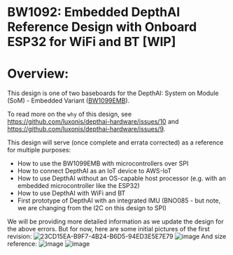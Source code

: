 # BW1092: Embedded DepthAI Reference Design with Onboard ESP32 for WiFi and BT [WIP]

 
# Overview:

This design is one of two baseboards for the DepthAI: System on Module (SoM) - Embedded Variant ([BW1099EMB](https://shop.luxonis.com/collections/all/products/bw1099emb)).

To read more on the `why` of this design, see https://github.com/luxonis/depthai-hardware/issues/10 and https://github.com/luxonis/depthai-hardware/issues/9.

This design will serve (once complete and errata corrected) as a reference for multiple purposes:
 - How to use the BW1099EMB with microcontrollers over SPI
 - How to connect DepthAI as an IoT device to AWS-IoT
 - How to use DepthAI without an OS-capable host processor (e.g. with an embedded microcontroller like the ESP32)
 - How to use DepthAI with WiFi and BT
 - First prototype of DepthAI with an integrated IMU (BNO085 - but note, we are changing from the I2C on this design to SPI)
 
 We will be providing more detailed information as we update the design for the above errors.  But for now, here are some initial pictures of the first revision:
 ![23CD15EA-B9F7-4B24-B6D5-94ED3E5E7E79](https://user-images.githubusercontent.com/32992551/92783975-78aae900-f363-11ea-8127-750f22df58bd.jpeg)
 ![image](https://user-images.githubusercontent.com/32992551/93823657-70826180-fc1f-11ea-815c-53c6488243e8.png)
And size reference:
![image](https://user-images.githubusercontent.com/32992551/93823684-7b3cf680-fc1f-11ea-8ef4-aef809bec1cf.png)
![image](https://user-images.githubusercontent.com/32992551/93823746-8db73000-fc1f-11ea-9b6b-a873a1dc65c8.png)


